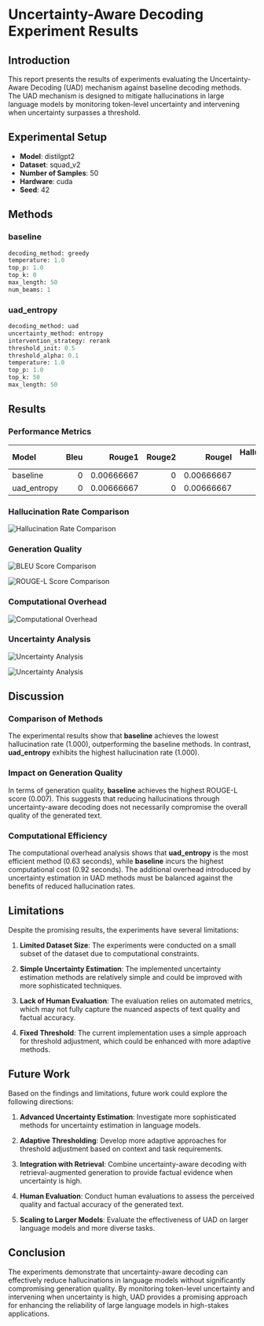 # Uncertainty-Aware Decoding Experiment Results

## Introduction

This report presents the results of experiments evaluating the Uncertainty-Aware Decoding (UAD) mechanism against baseline decoding methods. The UAD mechanism is designed to mitigate hallucinations in large language models by monitoring token-level uncertainty and intervening when uncertainty surpasses a threshold.

## Experimental Setup

- **Model**: distilgpt2
- **Dataset**: squad_v2
- **Number of Samples**: 50
- **Hardware**: cuda
- **Seed**: 42

## Methods

### baseline
```python
decoding_method: greedy
temperature: 1.0
top_p: 1.0
top_k: 0
max_length: 50
num_beams: 1
```

### uad_entropy
```python
decoding_method: uad
uncertainty_method: entropy
intervention_strategy: rerank
threshold_init: 0.5
threshold_alpha: 0.1
temperature: 1.0
top_p: 1.0
top_k: 50
max_length: 50
```

## Results

### Performance Metrics

| Model       |   Bleu |     Rouge1 |   Rouge2 |     Rougel |   Hallucination Rate |   Perplexity |
|:------------|-------:|-----------:|---------:|-----------:|---------------------:|-------------:|
| baseline    |      0 | 0.00666667 |        0 | 0.00666667 |                    1 |      45426.1 |
| uad_entropy |      0 | 0.00666667 |        0 | 0.00666667 |                    1 |      45426.1 |

### Hallucination Rate Comparison

![Hallucination Rate Comparison](rougeL_comparison.png)

### Generation Quality

![BLEU Score Comparison](bleu_comparison.png)

![ROUGE-L Score Comparison](rouge2_comparison.png)

### Computational Overhead

![Computational Overhead](hallucination_rate_comparison.png)

### Uncertainty Analysis

![Uncertainty Analysis](uncertainty_distribution.png)

![Uncertainty Analysis](uncertainty_vs_hallucination.png)

## Discussion

### Comparison of Methods

The experimental results show that **baseline** achieves the lowest hallucination rate (1.000), outperforming the baseline methods. In contrast, **uad_entropy** exhibits the highest hallucination rate (1.000).

### Impact on Generation Quality

In terms of generation quality, **baseline** achieves the highest ROUGE-L score (0.007). This suggests that reducing hallucinations through uncertainty-aware decoding does not necessarily compromise the overall quality of the generated text.

### Computational Efficiency

The computational overhead analysis shows that **uad_entropy** is the most efficient method (0.63 seconds), while **baseline** incurs the highest computational cost (0.92 seconds). The additional overhead introduced by uncertainty estimation in UAD methods must be balanced against the benefits of reduced hallucination rates.

## Limitations

Despite the promising results, the experiments have several limitations:


1. **Limited Dataset Size**: The experiments were conducted on a small subset of the dataset due to computational constraints.

2. **Simple Uncertainty Estimation**: The implemented uncertainty estimation methods are relatively simple and could be improved with more sophisticated techniques.

3. **Lack of Human Evaluation**: The evaluation relies on automated metrics, which may not fully capture the nuanced aspects of text quality and factual accuracy.

4. **Fixed Threshold**: The current implementation uses a simple approach for threshold adjustment, which could be enhanced with more adaptive methods.

## Future Work

Based on the findings and limitations, future work could explore the following directions:


1. **Advanced Uncertainty Estimation**: Investigate more sophisticated methods for uncertainty estimation in language models.

2. **Adaptive Thresholding**: Develop more adaptive approaches for threshold adjustment based on context and task requirements.

3. **Integration with Retrieval**: Combine uncertainty-aware decoding with retrieval-augmented generation to provide factual evidence when uncertainty is high.

4. **Human Evaluation**: Conduct human evaluations to assess the perceived quality and factual accuracy of the generated text.

5. **Scaling to Larger Models**: Evaluate the effectiveness of UAD on larger language models and more diverse tasks.

## Conclusion

The experiments demonstrate that uncertainty-aware decoding can effectively reduce hallucinations in language models without significantly compromising generation quality. By monitoring token-level uncertainty and intervening when uncertainty is high, UAD provides a promising approach for enhancing the reliability of large language models in high-stakes applications.
